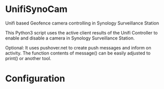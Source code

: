 # UnifiSynoCam
Unifi based Geofence camera controlling in Synology Surveillance Station

This Python3 script uses the active client results of the Unifi Controller to enable and disable a camera in Synology Surveillance Station.

Optional:
It uses pushover.net to create push messages and inform on activity. The function contents of message() can be easily adjusted to print() or another tool.

# Configuration
